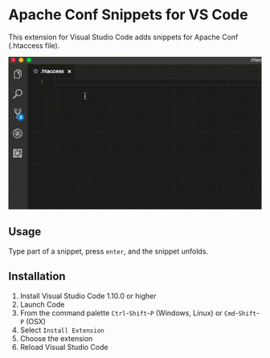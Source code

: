 # Apache Conf Snippets for VS Code

This extension for Visual Studio Code adds snippets for Apache Conf (.htaccess file).

![Use Extension](./img/use-extension.gif)

## Usage

Type part of a snippet, press `enter`, and the snippet unfolds.

## Installation

1. Install Visual Studio Code 1.10.0 or higher
1. Launch Code
1. From the command palette `Ctrl`-`Shift`-`P` (Windows, Linux) or `Cmd`-`Shift`-`P` (OSX)
1. Select `Install Extension`
1. Choose the extension
1. Reload Visual Studio Code